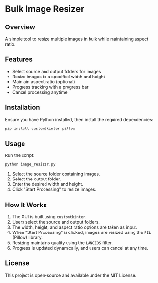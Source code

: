 # Bulk Image Resizer

## Overview
A simple tool to resize multiple images in bulk while maintaining aspect ratio.

## Features
- Select source and output folders for images
- Resize images to a specified width and height
- Maintain aspect ratio (optional)
- Progress tracking with a progress bar
- Cancel processing anytime

## Installation
Ensure you have Python installed, then install the required dependencies:
```bash
pip install customtkinter pillow
```

## Usage
Run the script:
```bash
python image_resizer.py
```
1. Select the source folder containing images.
2. Select the output folder.
3. Enter the desired width and height.
4. Click "Start Processing" to resize images.

## How It Works
1. The GUI is built using `customtkinter`.
2. Users select the source and output folders.
3. The width, height, and aspect ratio options are taken as input.
4. When "Start Processing" is clicked, images are resized using the `PIL` (Pillow) library.
5. Resizing maintains quality using the `LANCZOS` filter.
6. Progress is updated dynamically, and users can cancel at any time.

## License
This project is open-source and available under the MIT License.

